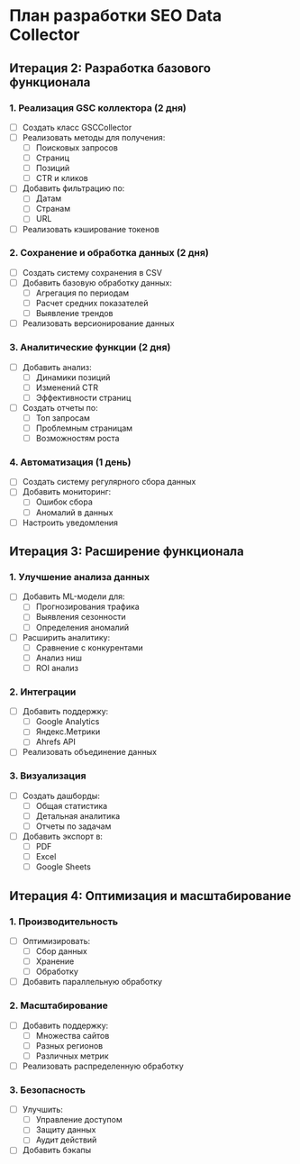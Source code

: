 # План разработки SEO Data Collector

## Итерация 2: Разработка базового функционала

### 1. Реализация GSC коллектора (2 дня)
- [ ] Создать класс GSCCollector
- [ ] Реализовать методы для получения:
  - [ ] Поисковых запросов
  - [ ] Страниц
  - [ ] Позиций
  - [ ] CTR и кликов
- [ ] Добавить фильтрацию по:
  - [ ] Датам
  - [ ] Странам
  - [ ] URL
- [ ] Реализовать кэширование токенов

### 2. Сохранение и обработка данных (2 дня)
- [ ] Создать систему сохранения в CSV
- [ ] Добавить базовую обработку данных:
  - [ ] Агрегация по периодам
  - [ ] Расчет средних показателей
  - [ ] Выявление трендов
- [ ] Реализовать версионирование данных

### 3. Аналитические функции (2 дня)
- [ ] Добавить анализ:
  - [ ] Динамики позиций
  - [ ] Изменений CTR
  - [ ] Эффективности страниц
- [ ] Создать отчеты по:
  - [ ] Топ запросам
  - [ ] Проблемным страницам
  - [ ] Возможностям роста

### 4. Автоматизация (1 день)
- [ ] Создать систему регулярного сбора данных
- [ ] Добавить мониторинг:
  - [ ] Ошибок сбора
  - [ ] Аномалий в данных
- [ ] Настроить уведомления

## Итерация 3: Расширение функционала

### 1. Улучшение анализа данных
- [ ] Добавить ML-модели для:
  - [ ] Прогнозирования трафика
  - [ ] Выявления сезонности
  - [ ] Определения аномалий
- [ ] Расширить аналитику:
  - [ ] Сравнение с конкурентами
  - [ ] Анализ ниш
  - [ ] ROI анализ

### 2. Интеграции
- [ ] Добавить поддержку:
  - [ ] Google Analytics
  - [ ] Яндекс.Метрики
  - [ ] Ahrefs API
- [ ] Реализовать объединение данных

### 3. Визуализация
- [ ] Создать дашборды:
  - [ ] Общая статистика
  - [ ] Детальная аналитика
  - [ ] Отчеты по задачам
- [ ] Добавить экспорт в:
  - [ ] PDF
  - [ ] Excel
  - [ ] Google Sheets

## Итерация 4: Оптимизация и масштабирование

### 1. Производительность
- [ ] Оптимизировать:
  - [ ] Сбор данных
  - [ ] Хранение
  - [ ] Обработку
- [ ] Добавить параллельную обработку

### 2. Масштабирование
- [ ] Добавить поддержку:
  - [ ] Множества сайтов
  - [ ] Разных регионов
  - [ ] Различных метрик
- [ ] Реализовать распределенную обработку

### 3. Безопасность
- [ ] Улучшить:
  - [ ] Управление доступом
  - [ ] Защиту данных
  - [ ] Аудит действий
- [ ] Добавить бэкапы